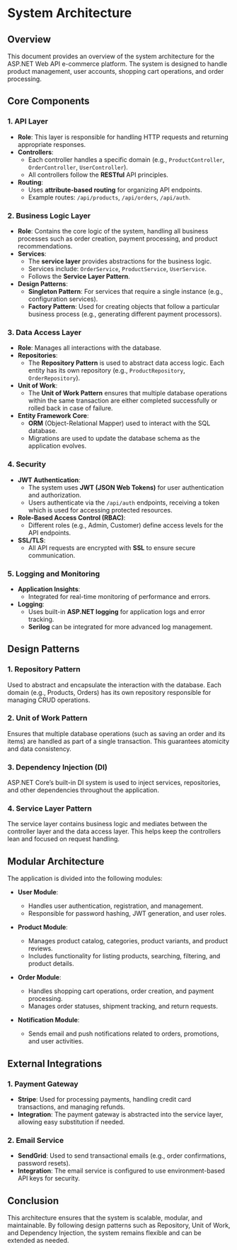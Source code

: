 # System Architecture

## Overview

This document provides an overview of the system architecture for the ASP.NET Web API e-commerce platform. The system is designed to handle product management, user accounts, shopping cart operations, and order processing.

## Core Components

### 1. **API Layer**
- **Role**: This layer is responsible for handling HTTP requests and returning appropriate responses.
- **Controllers**:
  - Each controller handles a specific domain (e.g., `ProductController`, `OrderController`, `UserController`).
  - All controllers follow the **RESTful** API principles.
- **Routing**:
  - Uses **attribute-based routing** for organizing API endpoints.
  - Example routes: `/api/products`, `/api/orders`, `/api/auth`.

### 2. **Business Logic Layer**
- **Role**: Contains the core logic of the system, handling all business processes such as order creation, payment processing, and product recommendations.
- **Services**:
  - The **service layer** provides abstractions for the business logic.
  - Services include: `OrderService`, `ProductService`, `UserService`.
  - Follows the **Service Layer Pattern**.
- **Design Patterns**:
  - **Singleton Pattern**: For services that require a single instance (e.g., configuration services).
  - **Factory Pattern**: Used for creating objects that follow a particular business process (e.g., generating different payment processors).

### 3. **Data Access Layer**
- **Role**: Manages all interactions with the database.
- **Repositories**:
  - The **Repository Pattern** is used to abstract data access logic. Each entity has its own repository (e.g., `ProductRepository`, `OrderRepository`).
- **Unit of Work**:
  - The **Unit of Work Pattern** ensures that multiple database operations within the same transaction are either completed successfully or rolled back in case of failure.
- **Entity Framework Core**:
  - **ORM** (Object-Relational Mapper) used to interact with the SQL database.
  - Migrations are used to update the database schema as the application evolves.

### 4. **Security**
- **JWT Authentication**:
  - The system uses **JWT (JSON Web Tokens)** for user authentication and authorization.
  - Users authenticate via the `/api/auth` endpoints, receiving a token which is used for accessing protected resources.
- **Role-Based Access Control (RBAC)**:
  - Different roles (e.g., Admin, Customer) define access levels for the API endpoints.
- **SSL/TLS**:
  - All API requests are encrypted with **SSL** to ensure secure communication.

### 5. **Logging and Monitoring**
- **Application Insights**:
  - Integrated for real-time monitoring of performance and errors.
- **Logging**:
  - Uses built-in **ASP.NET logging** for application logs and error tracking.
  - **Serilog** can be integrated for more advanced log management.

## Design Patterns

### 1. **Repository Pattern**
Used to abstract and encapsulate the interaction with the database. Each domain (e.g., Products, Orders) has its own repository responsible for managing CRUD operations.

### 2. **Unit of Work Pattern**
Ensures that multiple database operations (such as saving an order and its items) are handled as part of a single transaction. This guarantees atomicity and data consistency.

### 3. **Dependency Injection (DI)**
ASP.NET Core’s built-in DI system is used to inject services, repositories, and other dependencies throughout the application.

### 4. **Service Layer Pattern**
The service layer contains business logic and mediates between the controller layer and the data access layer. This helps keep the controllers lean and focused on request handling.

## Modular Architecture

The application is divided into the following modules:

- **User Module**:
  - Handles user authentication, registration, and management.
  - Responsible for password hashing, JWT generation, and user roles.
  
- **Product Module**:
  - Manages product catalog, categories, product variants, and product reviews.
  - Includes functionality for listing products, searching, filtering, and product details.
  
- **Order Module**:
  - Handles shopping cart operations, order creation, and payment processing.
  - Manages order statuses, shipment tracking, and return requests.
  
- **Notification Module**:
  - Sends email and push notifications related to orders, promotions, and user activities.

## External Integrations

### 1. **Payment Gateway**
- **Stripe**: Used for processing payments, handling credit card transactions, and managing refunds.
- **Integration**: The payment gateway is abstracted into the service layer, allowing easy substitution if needed.

### 2. **Email Service**
- **SendGrid**: Used to send transactional emails (e.g., order confirmations, password resets).
- **Integration**: The email service is configured to use environment-based API keys for security.

## Conclusion

This architecture ensures that the system is scalable, modular, and maintainable. By following design patterns such as Repository, Unit of Work, and Dependency Injection, the system remains flexible and can be extended as needed.
